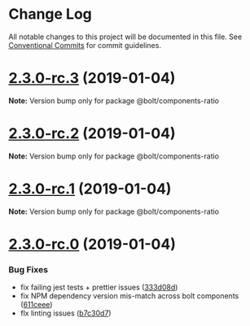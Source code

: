 # Change Log

All notable changes to this project will be documented in this file.
See [Conventional Commits](https://conventionalcommits.org) for commit guidelines.

# [2.3.0-rc.3](https://github.com/bolt-design-system/bolt/tree/master/packages/ui/objects/bolt-ratio/compare/v2.3.0-rc.2...v2.3.0-rc.3) (2019-01-04)

**Note:** Version bump only for package @bolt/components-ratio





# [2.3.0-rc.2](https://github.com/bolt-design-system/bolt/tree/master/packages/ui/objects/bolt-ratio/compare/v2.3.0-rc.1...v2.3.0-rc.2) (2019-01-04)

**Note:** Version bump only for package @bolt/components-ratio





# [2.3.0-rc.1](https://github.com/bolt-design-system/bolt/tree/master/packages/ui/objects/bolt-ratio/compare/vv2.3.0-rc.0...v2.3.0-rc.1) (2019-01-04)

**Note:** Version bump only for package @bolt/components-ratio





# [2.3.0-rc.0](https://github.com/bolt-design-system/bolt/tree/master/packages/ui/objects/bolt-ratio/compare/v2.2.1...v2.3.0-rc.0) (2019-01-04)


### Bug Fixes

* fix failing jest tests + prettier issues ([333d08d](https://github.com/bolt-design-system/bolt/tree/master/packages/ui/objects/bolt-ratio/commit/333d08d))
* fix NPM dependency version mis-match across bolt components ([611ceee](https://github.com/bolt-design-system/bolt/tree/master/packages/ui/objects/bolt-ratio/commit/611ceee))
* flx linting issues ([b7c30d7](https://github.com/bolt-design-system/bolt/tree/master/packages/ui/objects/bolt-ratio/commit/b7c30d7))

